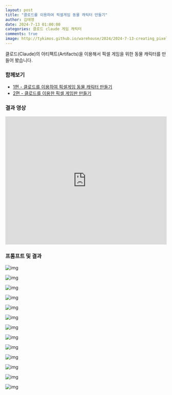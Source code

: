 ```yaml
---
layout: post
title: "클로드를 이용하여 픽셀게임 동물 캐릭터 만들기"
author: 김태영
date: 2024-7-13 01:00:00
categories: 클로드 claude 게임 캐릭터
comments: true
image: http://tykimos.github.io/warehouse/2024/2024-7-13-creating_pixel_game_animal_characters_with_claude_title.jpg
---
```


클로드(Claude)의 아티펙트(Artifacts)을 이용해서 픽셀 게임을 위한 동물 캐릭터를 만들어 봤습니다.

### 함께보기

* [1편 - 클로드를 이용하여 픽셀게임 동물 캐릭터 만들기](https://tykimos.github.io/2024/07/13/creating_pixel_game_animal_characters_with_claude/)
* [2편 - 클로드를 이용한 픽셀 게임판 만들기](https://tykimos.github.io/2024/07/14/2024-7-14-creating_a_pixel_game_board_with_claude/)

### 결과 영상

<iframe width="100%" height="400" src="https://www.youtube.com/embed/5S4YwnGy7lM" title="YouTube video player" frameborder="0" allow="accelerometer; autoplay; clipboard-write; encrypted-media; gyroscope; picture-in-picture" allowfullscreen></iframe>

### 프롬프트 및 결과

![img](http://tykimos.github.io/warehouse/2024/2024-7-13-creating_pixel_game_animal_characters_with_claude_1.jpeg)

![img](http://tykimos.github.io/warehouse/2024/2024-7-13-creating_pixel_game_animal_characters_with_claude_2.jpeg)

![img](http://tykimos.github.io/warehouse/2024/2024-7-13-creating_pixel_game_animal_characters_with_claude_3.jpeg)

![img](http://tykimos.github.io/warehouse/2024/2024-7-13-creating_pixel_game_animal_characters_with_claude_4.jpeg)

![img](http://tykimos.github.io/warehouse/2024/2024-7-13-creating_pixel_game_animal_characters_with_claude_5.jpeg)

![img](http://tykimos.github.io/warehouse/2024/2024-7-13-creating_pixel_game_animal_characters_with_claude_6.jpeg)

![img](http://tykimos.github.io/warehouse/2024/2024-7-13-creating_pixel_game_animal_characters_with_claude_7.jpeg)

![img](http://tykimos.github.io/warehouse/2024/2024-7-13-creating_pixel_game_animal_characters_with_claude_8.jpeg)

![img](http://tykimos.github.io/warehouse/2024/2024-7-13-creating_pixel_game_animal_characters_with_claude_9.jpeg)

![img](http://tykimos.github.io/warehouse/2024/2024-7-13-creating_pixel_game_animal_characters_with_claude_10.jpeg)

![img](http://tykimos.github.io/warehouse/2024/2024-7-13-creating_pixel_game_animal_characters_with_claude_11.jpeg)

![img](http://tykimos.github.io/warehouse/2024/2024-7-13-creating_pixel_game_animal_characters_with_claude_12.jpeg)

![img](http://tykimos.github.io/warehouse/2024/2024-7-13-creating_pixel_game_animal_characters_with_claude_13.jpeg)